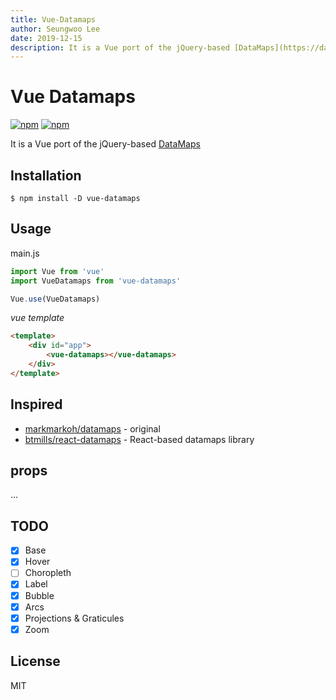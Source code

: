 ```yaml
---
title: Vue-Datamaps
author: Seungwoo Lee
date: 2019-12-15
description: It is a Vue port of the jQuery-based [DataMaps](https://datamaps.github.io/) 
---
```


# Vue Datamaps

[![npm](https://flat.badgen.net/npm/v/vue-datamaps)](https://npmjs.com/package/vue-datamaps)
[![npm](https://flat.badgen.net/npm/dt/vue-datamaps)](https://npmjs.com/package/vue-datamaps)

It is a Vue port of the jQuery-based [DataMaps](https://datamaps.github.io/)

## Installation
```shall
$ npm install -D vue-datamaps
```

## Usage
main.js
```js
import Vue from 'vue'
import VueDatamaps from 'vue-datamaps'

Vue.use(VueDatamaps)
```

_vue template_
```html
<template>
    <div id="app">
        <vue-datamaps></vue-datamaps>
    </div>
</template>

```


## Inspired
* [markmarkoh/datamaps](https://datamaps.github.io/) - original
* [btmills/react-datamaps](https://github.com/btmills/react-datamaps) - React-based datamaps library


## props

...

## TODO
* [x] Base 
* [x] Hover
* [ ] Choropleth
* [x] Label
* [x] Bubble
* [x] Arcs
* [x] Projections & Graticules
* [x] Zoom

## License
MIT
